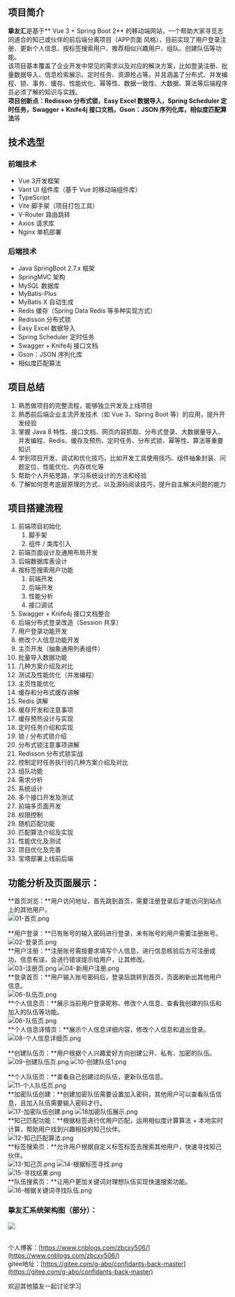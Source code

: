 <a name="iekIV"></a>
## 项目简介
**挚友汇**是基于** Vue 3 + Spring Boot 2** 的移动端网站，一个帮助大家寻觅志同道合的知己或伙伴的前后端分离项目（APP页面 风格），目前实现了用户登录注册、更新个人信息、按标签搜索用户、推荐相似兴趣用户、组队、创建队伍等功能。<br />	该项目基本覆盖了企业开发中常见的需求以及对应的解决方案，比如登录注册、批量数据导入、信息检索展示、定时任务、资源抢占等。并且涵盖了分布式、并发编程、锁、事务、缓存、性能优化、幂等性、数据一致性、大数据、算法等后端程序员必须了解的知识与实践。<br />**项目创新点：Redisson 分布式锁，Easy Excel 数据导入，Spring Scheduler 定时任务，Swagger + Knife4j 接口文档，Gson：JSON 序列化库，相似度匹配算法**等
<a name="i66Cw"></a>
## 技术选型
<a name="Twzy1"></a>
### 前端技术

- Vue 3开发框架
- Vant UI 组件库（基于 Vue 的移动端组件库）
- TypeScript
- Vite 脚手架（项目打包工具）
- V-Router 路由跳转
- Axios 请求库
- Nginx 单机部署
<a name="GCLxM"></a>
### 后端技术

- Java SpringBoot 2.7.x 框架
- SpringMVC 架构
- MySQL 数据库
- MyBatis-Plus
- MyBatis X 自动生成
- Redis 缓存（Spring Data Redis 等多种实现方式）
- Redisson 分布式锁
- Easy Excel 数据导入
- Spring Scheduler 定时任务
- Swagger + Knife4j 接口文档
- Gson：JSON 序列化库
- 相似度匹配算法
<a name="DMdTq"></a>
## 项目总结

1. 熟悉做项目的完整流程，能够独立开发及上线项目
2. 熟悉前后端企业主流开发技术（如 Vue 3、Spring Boot 等）的应用，提升开发经验
3. 掌握 Java 8 特性、接口文档、网页内容抓取、分布式登录、大数据量导入、并发编程、Redis、缓存及预热、定时任务、分布式锁、幂等性、算法等重要知识
4. 学到项目开发、调试和优化技巧，比如开发工具使用技巧、组件抽象封装、问题定位、性能优化、内存优化等
5. 帮助个人开拓思路，学习系统设计的方法和经验
6. 了解如何思考底层原理的方式、以及源码阅读技巧，提升自主解决问题的能力
<a name="AI6qG"></a>
## 项目搭建流程

1. 前端项目初始化 
   1. 脚手架
   2. 组件 / 类库引入
2. 前端页面设计及通用布局开发
3. 后端数据库表设计
4. 按标签搜索用户功能 
   1. 前端开发
   2. 后端开发
   3. 性能分析
   4. 接口调试
5. Swagger + Knife4j 接口文档整合
6. 后端分布式登录改造（Session 共享）
7. 用户登录功能开发
8. 修改个人信息功能开发
9. 主页开发（抽象通用列表组件）
10. 批量导入数据功能 
   1. 几种方案介绍及对比
   2. 测试及性能优化（并发编程）
11. 主页性能优化 
   1. 缓存和分布式缓存讲解
   2. Redis 讲解
   3. 缓存开发和注意事项
   4. 缓存预热设计与实现
   5. 定时任务介绍和实现
   6. 锁 / 分布式锁介绍
   7. 分布式锁注意事项讲解
   8. Redisson 分布式锁实战
   9. 控制定时任务执行的几种方案介绍及对比
12. 组队功能 
   1. 需求分析
   2. 系统设计
   3. 多个接口开发及测试
   4. 前端多页面开发
   5. 权限控制
13. 随机匹配功能 
   1. 匹配算法介绍及实现
   2. 性能优化及测试
14. 项目优化及完善
15. 宝塔部署上线前后端
<a name="ZWu3y"></a>
## 功能分析及页面展示：
**首页浏览：**用户访问地址，首先跳到首页，需要注册登录后才能访问到站点上的其他用户。<br />![01-首页.png](https://cdn.nlark.com/yuque/0/2023/png/33703126/1690814682984-8ea6ec0c-5a5d-49fe-9f71-fb7a824ceee1.png#averageHue=%23fefefe&clientId=ue6f52f06-f70b-4&from=paste&height=514&id=ueb8814f7&originHeight=671&originWidth=371&originalType=binary&ratio=1.25&rotation=0&showTitle=false&size=14806&status=done&style=none&taskId=uf880bc22-33ff-44d2-8178-93018261b22&title=&width=284)

**用户登录：**已有账号的输入密码进行登录，未有账号的用户需要注册账号。<br />![02-登录页.png](https://cdn.nlark.com/yuque/0/2023/png/33703126/1690814800915-836658f9-a137-489b-92bd-d3fd103caf4c.png#averageHue=%23fefefe&clientId=ue6f52f06-f70b-4&from=paste&height=536&id=ub3076266&originHeight=670&originWidth=373&originalType=binary&ratio=1.25&rotation=0&showTitle=false&size=13447&status=done&style=none&taskId=uf7fff39e-6131-40f4-865f-f09430af5bf&title=&width=298.4)<br />**用户注册：**注册账号需按要求填写个人信息，进行信息核验后方可注册成功，信息有误，会进行错误提示给用户，让其修改。<br />![03-注册页.png](https://cdn.nlark.com/yuque/0/2023/png/33703126/1690814807019-f8f2427b-f06f-40ec-a9cd-b4ad2ac90525.png#averageHue=%23fefefe&clientId=ue6f52f06-f70b-4&from=paste&height=532&id=u59107e99&originHeight=665&originWidth=368&originalType=binary&ratio=1.25&rotation=0&showTitle=false&size=22187&status=done&style=none&taskId=ub31b5dd0-4aa9-4067-9149-73725d57dea&title=&width=294.4) ![04-新用户注册.png](https://cdn.nlark.com/yuque/0/2023/png/33703126/1690814815769-331f3739-6f76-41f5-9440-a16301cad8f5.png#averageHue=%23fefefd&clientId=ue6f52f06-f70b-4&from=paste&height=530&id=u77bcecd7&originHeight=662&originWidth=366&originalType=binary&ratio=1.25&rotation=0&showTitle=false&size=18759&status=done&style=none&taskId=uf766edb3-599e-45c8-afcc-51813a6dff0&title=&width=292.8)<br />**登录首页：**用户输入账号密码后，登录后跳转到首页，页面刷新出其他用户信息。<br />![06-队伍页.png](https://cdn.nlark.com/yuque/0/2023/png/33703126/1690815036324-821947ad-36b1-4e4e-ba62-807868c2aa9d.png#averageHue=%23626965&clientId=ue6f52f06-f70b-4&from=paste&height=530&id=u22e6ea4e&originHeight=662&originWidth=371&originalType=binary&ratio=1.25&rotation=0&showTitle=false&size=80647&status=done&style=none&taskId=u7daa4be8-522c-4d9f-a728-1e7cd5dd526&title=&width=296.8)<br />**个人信息页：**展示当前用户登录昵称、修改个人信息、查看我创建的队伍和加入的队伍等功能。<br />![06-队伍页.png](https://cdn.nlark.com/yuque/0/2023/png/33703126/1690815157922-fdbff3bc-21d4-4d05-8d6a-c9df4d3923bd.png#averageHue=%23626965&clientId=ue6f52f06-f70b-4&from=paste&height=530&id=u926718bf&originHeight=662&originWidth=371&originalType=binary&ratio=1.25&rotation=0&showTitle=false&size=80647&status=done&style=none&taskId=udd8c5465-4ed8-4521-9b2f-7f5eb4cea0f&title=&width=296.8)<br />**个人信息详情页：**展示个人信息详细内容，修改个人信息和退出登录。<br />![08-个人信息详细页.png](https://cdn.nlark.com/yuque/0/2023/png/33703126/1690815318265-3d41072c-ba2b-4929-b9ba-1a69f22650e0.png#averageHue=%23fdfcfc&clientId=ue6f52f06-f70b-4&from=paste&height=534&id=u449e51b2&originHeight=667&originWidth=376&originalType=binary&ratio=1.25&rotation=0&showTitle=false&size=25285&status=done&style=none&taskId=u0c94232e-bf71-44c3-ac8c-54fb3bfc8f6&title=&width=300.8)

**创建队伍页：**用户根据个人兴趣爱好方向创建公开、私有、加密的队伍。<br />![09-创建队伍页.png](https://cdn.nlark.com/yuque/0/2023/png/33703126/1690815474061-80b323cf-1307-49d4-b5ca-1d566951bc35.png#averageHue=%23fefefe&clientId=ue6f52f06-f70b-4&from=drop&height=537&id=ufbc64343&originHeight=666&originWidth=373&originalType=binary&ratio=1.25&rotation=0&showTitle=false&size=19732&status=done&style=none&taskId=u931a2660-3f15-4506-8bcb-d8ba8fcdfc9&title=&width=301)  ![10-创建队伍1.png](https://cdn.nlark.com/yuque/0/2023/png/33703126/1690815479540-d1382f5f-d87c-49be-8c61-a1fb187966b9.png#averageHue=%23fefefd&clientId=ue6f52f06-f70b-4&from=paste&height=537&id=u43f942ee&originHeight=671&originWidth=372&originalType=binary&ratio=1.25&rotation=0&showTitle=false&size=26195&status=done&style=none&taskId=ud8dca6e7-ef3d-425d-95dc-86863f4b67b&title=&width=297.6)

**个人队伍页：**查看自己创建过的队伍，更新队伍信息。<br />![11-个人队伍页.png](https://cdn.nlark.com/yuque/0/2023/png/33703126/1690815607542-19ae4c06-78cf-4af6-8610-bdde410013f5.png#averageHue=%23bdb2a1&clientId=ue6f52f06-f70b-4&from=paste&height=503&id=ua00c70bd&originHeight=668&originWidth=365&originalType=binary&ratio=1.25&rotation=0&showTitle=false&size=37723&status=done&style=none&taskId=u6c31abe1-227d-4886-8fe3-9bbee109429&title=&width=275)<br />**加密队伍创建：**创建加密队伍需要设置加入密码，其他用户可以查看队伍信息，且加入队伍需要输入密码才行。<br />![17-加密队伍创建.png](https://cdn.nlark.com/yuque/0/2023/png/33703126/1690815718309-4e2eb3f3-d760-46f0-b52d-954e4cfc23a7.png#averageHue=%23fefefd&clientId=ue6f52f06-f70b-4&from=paste&height=534&id=u8f304c51&originHeight=667&originWidth=366&originalType=binary&ratio=1.25&rotation=0&showTitle=false&size=24276&status=done&style=none&taskId=u14247f59-87aa-49d3-84f5-80e87ab5575&title=&width=292.8)     ![18加密队伍展示.png](https://cdn.nlark.com/yuque/0/2023/png/33703126/1690815724245-3461468c-5c84-4be1-8260-30f7c9b367b2.png#averageHue=%23d2d9d8&clientId=ue6f52f06-f70b-4&from=paste&height=523&id=u92584fa9&originHeight=689&originWidth=367&originalType=binary&ratio=1.25&rotation=0&showTitle=false&size=85833&status=done&style=none&taskId=u7cfa0cda-d24a-46e1-9666-b5a84e98be3&title=&width=278.6000061035156)<br />**知己匹配功能：**根据标签进行优用户匹配，运用相似度计算算法 + 本地实时计算，帮助用户找到兴趣相投的知己伙伴。<br />![12-知己匹配算法.png](https://cdn.nlark.com/yuque/0/2023/png/33703126/1690815954587-f852ce5e-ebe3-4790-a06c-c01f5de6afb3.png#averageHue=%23bededb&clientId=ue6f52f06-f70b-4&from=paste&height=536&id=u7401c35d&originHeight=670&originWidth=368&originalType=binary&ratio=1.25&rotation=0&showTitle=false&size=102311&status=done&style=none&taskId=u625d003c-7714-45db-a982-8b23b9ed81b&title=&width=294.4)<br />**标签搜索页：**允许用户根据自定义标签标签去搜索其他用户，快速寻找知己伙伴。<br />![13-知己页.png](https://cdn.nlark.com/yuque/0/2023/png/33703126/1690815964894-f042c41b-2df1-4424-8feb-ed42be123a57.png#averageHue=%23e6c89d&clientId=ue6f52f06-f70b-4&from=paste&height=538&id=u262d2eb0&originHeight=672&originWidth=366&originalType=binary&ratio=1.25&rotation=0&showTitle=false&size=18097&status=done&style=none&taskId=u8eda371f-49fc-4a8d-893b-50d5fd347d7&title=&width=292.8)   ![14-根据标签寻找.png](https://cdn.nlark.com/yuque/0/2023/png/33703126/1690816047902-74a2a012-b338-487a-a20f-431b6db7aa8b.png#averageHue=%23e9cb9d&clientId=ue6f52f06-f70b-4&from=paste&height=538&id=udaff87f7&originHeight=673&originWidth=374&originalType=binary&ratio=1.25&rotation=0&showTitle=false&size=23127&status=done&style=none&taskId=uace4caf1-0583-4623-8d39-6c4d0d4a466&title=&width=299.2)<br />![15-寻找结果.png](https://cdn.nlark.com/yuque/0/2023/png/33703126/1690816064332-2167d21c-a077-42de-a1bf-0c879808a989.png#averageHue=%23d4e5e3&clientId=ue6f52f06-f70b-4&from=paste&height=539&id=ubc249277&originHeight=674&originWidth=377&originalType=binary&ratio=1.25&rotation=0&showTitle=false&size=86033&status=done&style=none&taskId=ufcec9820-3f4e-45a4-81ba-6a8f5caa7cf&title=&width=301.6)<br />**队伍搜索页：**让用户更加关键词对理想队伍实现快速搜索功能。<br />![16-根据关键词寻找队伍.png](https://cdn.nlark.com/yuque/0/2023/png/33703126/1690816165540-60a00143-2b41-4fd1-99f1-f55588196fd4.png#averageHue=%23beb3a1&clientId=ue6f52f06-f70b-4&from=paste&height=539&id=u4a5f78c8&originHeight=674&originWidth=373&originalType=binary&ratio=1.25&rotation=0&showTitle=false&size=39406&status=done&style=none&taskId=u23100e30-fc7e-4fde-a2f2-9886ab455a4&title=&width=298.4)
<a name="qkqKP"></a>
### 挚友汇系统架构图（部分）：
![](https://cdn.nlark.com/yuque/0/2023/jpeg/33703126/1690811314882-8b63e91a-8139-4bd2-9ff9-ab653bd842b9.jpeg)

<br />个人博客：[https://www.cnblogs.com/zbcxy506/](https://www.cnblogs.com/zbcxy506/)<br />gitee地址：[https://gitee.com/g-abo/confidants-back-master](https://gitee.com/g-abo/confidants-back-master)

欢迎其他猿友一起讨论学习
